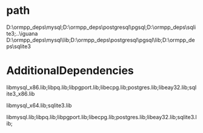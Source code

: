 
# path
D:\ormpp_deps\mysql;D:\ormpp_deps\postgresql\pgsql;D:\ormpp_deps\sqlite3;..\iguana
D:\ormpp_deps\mysql\lib;D:\ormpp_deps\postgresql\pgsql\lib;D:\ormpp_deps\sqlite3

# AdditionalDependencies
libmysql_x86.lib;libpq.lib;libpgport.lib;libecpg.lib;postgres.lib;libeay32.lib;sqlite3_x86.lib

libmysql_x64.lib;sqlite3.lib

libmysql.lib;libpq.lib;libpgport.lib;libecpg.lib;postgres.lib;libeay32.lib;sqlite3.lib;
